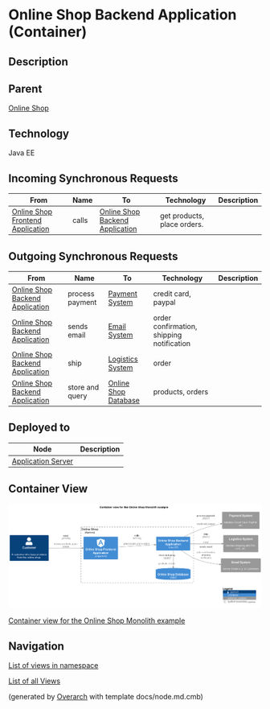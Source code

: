 
# Online Shop Backend Application (Container)
## Description


## Parent
[Online Shop](../../../../software-development/architecture/example/monolith/online-shop-system.md)

## Technology
Java EE
## Incoming Synchronous Requests 
| From | Name | To | Technology | Description |
|---|---|---|---|---|
| [Online Shop Frontend Application](../../../../software-development/architecture/example/monolith/online-shop-frontend.md) | calls | [Online Shop Backend Application](../../../../software-development/architecture/example/monolith/online-shop-backend.md) | get products, place orders. |
## Outgoing Synchronous Requests 
| From | Name | To | Technology | Description |
|---|---|---|---|---|
| [Online Shop Backend Application](../../../../software-development/architecture/example/monolith/online-shop-backend.md) | process payment | [Payment System](../../../../software-development/architecture/example/monolith/payment-system.md) | credit card, paypal |
| [Online Shop Backend Application](../../../../software-development/architecture/example/monolith/online-shop-backend.md) | sends email | [Email System](../../../../software-development/architecture/example/monolith/email-system.md) | order confirmation, shipping notification |
| [Online Shop Backend Application](../../../../software-development/architecture/example/monolith/online-shop-backend.md) | ship | [Logistics System](../../../../software-development/architecture/example/monolith/logistics-system.md) | order |
| [Online Shop Backend Application](../../../../software-development/architecture/example/monolith/online-shop-backend.md) | store and query | [Online Shop Database](../../../../software-development/architecture/example/monolith/online-shop-db.md) | products, orders |
## Deployed to
| Node | Description |
|---|---|
| [Application Server](../../../../software-development/architecture/example/monolith/application-server.md)|  |

## Container View
![Container view for the Online Shop Monolith example](../../../../software-development/architecture/example/monolith/container-view.png)

[Container view for the Online Shop Monolith example](../../../../software-development/architecture/example/monolith/container-view.md)


## Navigation
[List of views in namespace](./views-in-namespace.md)

[List of all Views](../../../../views.md)


(generated by [Overarch](https://github.com/soulspace-org/overarch) with template docs/node.md.cmb)
